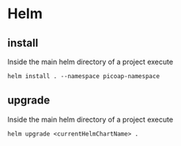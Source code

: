 # Helm

## install
Inside the main helm directory of a project execute
```
helm install . --namespace picoap-namespace
```

## upgrade
Inside the main helm directory of a project execute
```
helm upgrade <currentHelmChartName> .
```